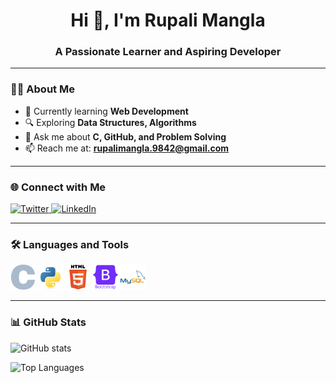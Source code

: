 <h1 align="center">Hi 👋, I'm Rupali Mangla</h1>
<h3 align="center">A Passionate Learner and Aspiring Developer</h3>

---

### 👩‍💻 About Me

- 🌱 Currently learning **Web Development**
- 🔍 Exploring **Data Structures, Algorithms**
- 💬 Ask me about **C, GitHub, and Problem Solving**
- 📫 Reach me at: **rupalimangla.9842@gmail.com**

---

### 🌐 Connect with Me

<p align="left">
  <a href="https://twitter.com/rupalimangla07" target="_blank">
    <img src="https://img.shields.io/badge/Twitter-%231DA1F2.svg?&style=for-the-badge&logo=twitter&logoColor=white" alt="Twitter"/>
  </a>
  <a href="https://linkedin.com/in/rupali mangla" target="_blank">
    <img src="https://img.shields.io/badge/LinkedIn-%230077B5.svg?&style=for-the-badge&logo=linkedin&logoColor=white" alt="LinkedIn"/>
  </a>
  
</p>

---

### 🛠️ Languages and Tools

<p align="left">
  <img src="https://raw.githubusercontent.com/devicons/devicon/master/icons/c/c-original.svg" alt="C" width="40" height="40"/>
  <img src="https://raw.githubusercontent.com/devicons/devicon/master/icons/python/python-original.svg" alt="Python" width="40" height="40"/>
  <img src="https://raw.githubusercontent.com/devicons/devicon/master/icons/html5/html5-original-wordmark.svg" alt="HTML5" width="40" height="40"/>
  <img src="https://raw.githubusercontent.com/devicons/devicon/master/icons/bootstrap/bootstrap-plain-wordmark.svg" alt="Bootstrap" width="40" height="40"/>
  <img src="https://raw.githubusercontent.com/devicons/devicon/master/icons/mysql/mysql-original-wordmark.svg" alt="MySQL" width="40" height="40"/>
  
</p>

---

### 📊 GitHub Stats

<p align="left">
  <img src="https://github-readme-stats.vercel.app/api?username=Manglarupali007&show_icons=true&theme=radical" alt="GitHub stats" />
</p>
<p align="left">
  <img src="https://github-readme-stats.vercel.app/api/top-langs/?username=Manglarupali007&layout=compact&theme=radical" alt="Top Languages" />
</p>
